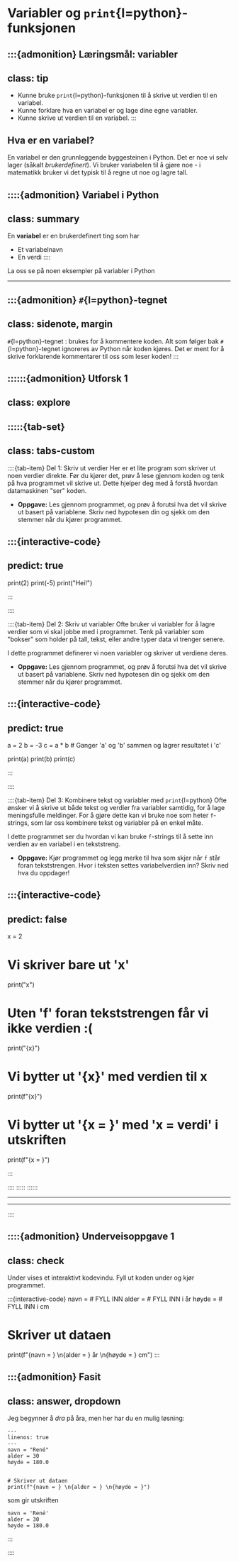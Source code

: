# Variabler og `print`{l=python}-funksjonen

:::{admonition} Læringsmål: variabler
---
class: tip
---
* Kunne bruke `print`{l=python}-funksjonen til å skrive ut verdien til en variabel.
* Kunne forklare hva en variabel er og lage dine egne variabler.
* Kunne skrive ut verdien til en variabel.
:::


## Hva er en variabel? 

En variabel er den grunnleggende byggesteinen i Python. Det er noe vi selv lager (såkalt *brukerdefinert*). Vi bruker variabelen til å gjøre noe - i matematikk bruker vi det typisk til å regne ut noe og lagre tall. 


::::{admonition} Variabel i Python
---
class: summary
---
En **variabel** er en brukerdefinert ting som har
* Et variabelnavn
* En verdi
::::

La oss se på noen eksempler på variabler i Python



---

:::{admonition} `#`{l=python}-tegnet
---
class: sidenote, margin
---
`#`{l=python}-tegnet
: brukes for å kommentere koden. Alt som følger bak `#`{l=python}-tegnet ignoreres av Python når koden kjøres. Det er ment for å skrive forklarende kommentarer til oss som leser koden!
:::

::::::{admonition} Utforsk 1
---
class: explore
---

:::::{tab-set}
---
class: tabs-custom
---

::::{tab-item} Del 1: Skriv ut verdier
Her er et lite program som skriver ut noen verdier direkte. Før du kjører det, prøv å lese gjennom koden og tenk på hva programmet vil skrive ut. Dette hjelper deg med å forstå hvordan datamaskinen "ser" koden.

- **Oppgave:** Les gjennom programmet, og prøv å forutsi hva det vil skrive ut basert på variablene. Skriv ned hypotesen din og sjekk om den stemmer når du kjører programmet.

:::{interactive-code}
---
predict: true
---
print(2)
print(-5)
print("Hei!")

:::

::::

::::{tab-item} Del 2: Skriv ut variabler
Ofte bruker vi variabler for å lagre verdier som vi skal jobbe med i programmet. Tenk på variabler som "bokser" som holder på tall, tekst, eller andre typer data vi trenger senere.

I dette programmet definerer vi noen variabler og skriver ut verdiene deres. 

- **Oppgave:** Les gjennom programmet, og prøv å forutsi hva det vil skrive ut basert på variablene. Skriv ned hypotesen din og sjekk om den stemmer når du kjører programmet.

:::{interactive-code}
---
predict: true
---
a = 2
b = -3
c = a * b       # Ganger 'a' og 'b' sammen og lagrer resultatet i 'c'

print(a)
print(b)
print(c)

:::

::::

::::{tab-item} Del 3: Kombinere tekst og variabler med `print`{l=python}
Ofte ønsker vi å skrive ut både tekst og verdier fra variabler samtidig, for å lage meningsfulle meldinger. For å gjøre dette kan vi bruke noe som heter `f`-strings, som lar oss kombinere tekst og variabler på en enkel måte.

I dette programmet ser du hvordan vi kan bruke `f`-strings til å sette inn verdien av en variabel i en tekststreng.

- **Oppgave:** Kjør programmet og legg merke til hva som skjer når `f` står foran tekststrengen. Hvor i teksten settes variabelverdien inn? Skriv ned hva du oppdager!


:::{interactive-code}
---
predict: false
---
x = 2

# Vi skriver bare ut 'x'
print("x")

# Uten 'f' foran tekststrengen får vi ikke verdien :(
print("{x}")

# Vi bytter ut '{x}' med verdien til x
print(f"{x}") 

# Vi bytter ut '{x = }' med 'x = verdi' i utskriften
print(f"{x = }")    

:::

::::
:::::
::::::

---
<!-- 
::::{admonition} Underveisquiz 1
---
class: check
---
:::{raw} html
---
file: quiz/quiz_1/quiz_1.html
---
:::

:::: -->

---



::::

::::{admonition} Underveisoppgave 1
---
class: check
---
Under vises et interaktivt kodevindu. Fyll ut koden under og kjør programmet.


:::{interactive-code}
navn =  # FYLL INN 
alder = # FYLL INN i år
høyde = # FYLL INN i cm


# Skriver ut dataen
print(f"{navn = } \\n{alder = } år \\n{høyde = } cm")
:::


:::{admonition} Fasit
---
class: answer, dropdown
---
Jeg begynner å *dra* på åra, men her har du en mulig løsning:
```{code-block} python
---
linenos: true
---
navn = "René" 
alder = 30
høyde = 180.0


# Skriver ut dataen
print(f"{navn = } \n{alder = } \n{høyde = }")
```
som gir utskriften

```console
navn = 'René' 
alder = 30
høyde = 180.0
```
:::

::::